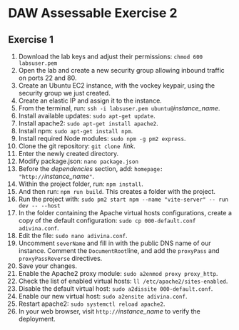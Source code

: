 DAW Assessable Exercise 2
=========================

Exercise 1
----------

1. Download the lab keys and adjust their permissions: `chmod 600 labsuser.pem`
2. Open the lab and create a new security group allowing inbound traffic on ports 22 and 80.
3. Create an Ubuntu EC2 instance, with the vockey keypair, using the security group we just created.
4. Create an elastic IP and assign it to the instance.
5. From the terminal, run: `ssh -i labsuser.pem ubuntu@`_instance_name_.
6. Install available updates: `sudo apt-get update`.
7. Install apache2: `sudo apt-get install apache2`.
8. Install npm: `sudo apt-get install npm`.
9. Install required Node modules: `sudo npm -g pm2 express`.
10. Clone the git repository: `git clone `_link_.
11. Enter the newly created directory.
12. Modify package.json: `nano package.json`
13. Before the _dependencies_ section, add: `homepage: "http://`_instance_name_`"`.
14. Within the project folder, run: `npm install`.
15. And then run: `npm run build`. This creates a folder with the project.
16. Run the project with: `sudo pm2 start npm --name "vite-server" -- run dev -- --host`
17. In the folder containing the Apache virtual hosts configurations, create a copy of the default configuration: `sudo cp 000-default.conf adivina.conf`.
18. Edit the file: `sudo nano adivina.conf`.
19. Uncomment `severName` and fill in with the public DNS name of our instance. Comment the `DocumentRoot`line, and add the `proxyPass` and `proxyPassReverse` directives.
20. Save your changes.
21. Enable the Apache2 proxy module: `sudo a2enmod proxy proxy_http`.
22. Check the list of enabled virtual hosts: `ll /etc/apache2/sites-enabled`.
23. Disable the default virtual host: `sudo a2dissite 000-default.conf`.
24. Enable our new virtual host: `sudo a2ensite adivina.conf`.
25. Restart apache2: `sudo systemctl reload apache2`.
26. In your web browser, visit `http://`_instance_name_ to verify the deployment.
